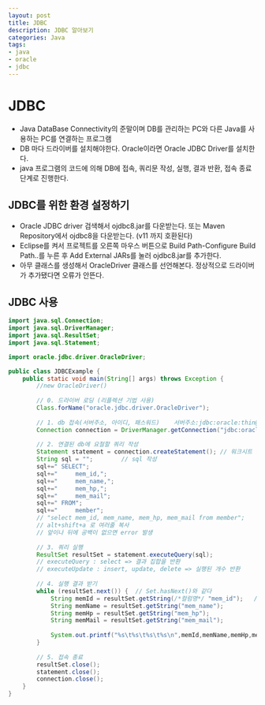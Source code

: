 ```yaml
---
layout: post
title: JDBC
description: JDBC 알아보기
categories: Java
tags: 
- java
- oracle
- jdbc
---
```


# JDBC
- Java DataBase Connectivity의 준말이며 DB를 관리하는 PC와 다른 Java를 사용하는 PC를 연결하는 프로그램
- DB 마다 드라이버를 설치해야한다. Oracle이라면 Oracle JDBC Driver를 설치한다.
- java 프로그램의 코드에 의해 DB에 접속, 쿼리문 작성, 실행, 결과 반환, 접속 종료 단계로 진행한다.

## JDBC를 위한 환경 설정하기
- Oracle JDBC driver 검색해서 ojdbc8.jar를 다운받는다. 또는 Maven Repository에서 ojdbc8을 다운받는다. (v11 까지 호환된다)
- Eclipse를 켜서 프로젝트를 오른쪽 마우스 버튼으로 Build Path-Configure Build Path..를 누른 후 Add External JARs를 눌러 ojdbc8.jar를 추가한다.
- 아무 클래스를 생성해서 OracleDriver 클래스를 선언해본다. 정상적으로 드라이버가 추가됐다면 오류가 안뜬다.

## JDBC 사용
```java
import java.sql.Connection;
import java.sql.DriverManager;
import java.sql.ResultSet;
import java.sql.Statement;

import oracle.jdbc.driver.OracleDriver;

public class JDBCExample {
	public static void main(String[] args) throws Exception {
		//new OracleDriver()
		
		// 0. 드라이버 로딩 (리플렉션 기법 사용)
		Class.forName("oracle.jdbc.driver.OracleDriver");
		
		// 1. db 접속(서버주소, 아이디, 패스워드)	서버주소:jdbc:oracle:thin@localhost:1521:xe
		Connection connection = DriverManager.getConnection("jdbc:oracle:thin:@127.0.0.1:1521:xe", "in89", "java");
		
		// 2. 연결된 db에 요철할 쿼리 작성
		Statement statement = connection.createStatement(); // 워크시트 생성
		String sql = ""; 		// sql 작성
		sql+=" SELECT";				
		sql+="     mem_id,";
		sql+="     mem_name,";
		sql+="     mem_hp,";
		sql+="     mem_mail";
		sql+=" FROM";				
		sql+="     member";
		// "select mem_id, mem_name, mem_hp, mem_mail from member";	
		// alt+shift+a 로 여러줄 복사
		// 앞이나 뒤에 공백이 없으면 error 발생
		
		// 3. 쿼리 실행
		ResultSet resultSet = statement.executeQuery(sql); 
		// executeQuery : select => 결과 집합을 반환
		// executeUpdate : insert, update, delete => 실행된 개수 반환		
		
		// 4. 실행 결과 받기
		while (resultSet.next()) {	// Set.hasNext()와 같다
			String memId = resultSet.getString(/*컬럼명*/ "mem_id");	// 인덱스를 매개변수로 가능하지만 인덱스는 변하는 값이라서 비추
			String memName = resultSet.getString("mem_name");
			String memHp = resultSet.getString("mem_hp");
			String memMail = resultSet.getString("mem_mail");
			
			System.out.printf("%s\t%s\t%s\t%s\n",memId,memName,memHp,memMail);
		}
		
		// 5. 접속 종료
		resultSet.close();
		statement.close();
		connection.close();
	}
}
```

